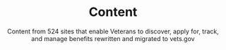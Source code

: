 ---
title: Content
subtitle: Content from 524 sites that enable Veterans to discover, apply for, track, and manage benefits rewritten and migrated to vets.gov
tiles:
  - name: Before
    datapoint: 0%
    context: of content available on mobile

  - name: Mobile availability
    datapoint: XX%
    context: of content available on mobile

  - name: Plain language
    datapoint: XX%
    context: of content rewritten
---